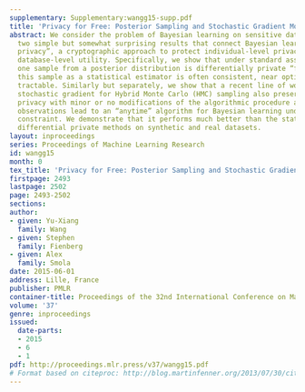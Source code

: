 ```yaml
---
supplementary: Supplementary:wangg15-supp.pdf
title: 'Privacy for Free: Posterior Sampling and Stochastic Gradient Monte Carlo'
abstract: We consider the problem of Bayesian learning on sensitive datasets and present
  two simple but somewhat surprising results that connect Bayesian learning to “differential
  privacy”, a cryptographic approach to protect individual-level privacy while permitting
  database-level utility. Specifically, we show that under standard assumptions, getting
  one sample from a posterior distribution is differentially private “for free”; and
  this sample as a statistical estimator is often consistent, near optimal, and computationally
  tractable. Similarly but separately, we show that a recent line of work that use
  stochastic gradient for Hybrid Monte Carlo (HMC) sampling also preserve differentially
  privacy with minor or no modifications of the algorithmic procedure at all, these
  observations lead to an “anytime” algorithm for Bayesian learning under privacy
  constraint. We demonstrate that it performs much better than the state-of-the-art
  differential private methods on synthetic and real datasets.
layout: inproceedings
series: Proceedings of Machine Learning Research
id: wangg15
month: 0
tex_title: 'Privacy for Free: Posterior Sampling and Stochastic Gradient Monte Carlo'
firstpage: 2493
lastpage: 2502
page: 2493-2502
sections: 
author:
- given: Yu-Xiang
  family: Wang
- given: Stephen
  family: Fienberg
- given: Alex
  family: Smola
date: 2015-06-01
address: Lille, France
publisher: PMLR
container-title: Proceedings of the 32nd International Conference on Machine Learning
volume: '37'
genre: inproceedings
issued:
  date-parts:
  - 2015
  - 6
  - 1
pdf: http://proceedings.mlr.press/v37/wangg15.pdf
# Format based on citeproc: http://blog.martinfenner.org/2013/07/30/citeproc-yaml-for-bibliographies/
---
```

